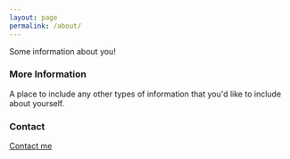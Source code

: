 ```yaml
---
layout: page
permalink: /about/
---
```


Some information about you!

### More Information

A place to include any other types of information that you'd like to include about yourself.

### Contact

<a href="mailto:{{ site.email | encode_email }}" title="Contact me">Contact me</a>
